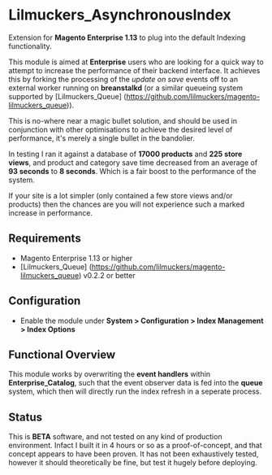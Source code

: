 # Lilmuckers_AsynchronousIndex

Extension for **Magento Enterprise 1.13** to plug into the default Indexing functionality.

This module is aimed at **Enterprise** users who are looking for a quick way to attempt to increase the performance of their backend interface. It achieves this by forking the processing of the *update on save* events off to an external worker running on **breanstalkd** (or a similar queueing system supported by [Lilmuckers_Queue] (https://github.com/lilmuckers/magento-lilmuckers_queue)).

This is no-where near a magic bullet solution, and should be used in conjunction with other optimisations to achieve the desired level of performance, it's merely a single bullet in the bandolier.

In testing I ran it against a database of **17000 products** and **225 store views**, and product and category save time decreased from an average of **93 seconds** to **8 seconds**. Which is a fair boost to the performance of the system.

If your site is a lot simpler (only contained a few store views and/or products) then the chances are you will not experience such a marked increase in performance.

## Requirements
 * Magento Enterprise 1.13 or higher
 * [Lilmuckers_Queue] (https://github.com/lilmuckers/magento-lilmuckers_queue) v0.2.2 or better
 
## Configuration
 * Enable the module under **System > Configuration > Index Management > Index Options**
 
## Functional Overview
This module works by overwriting the **event handlers** within **Enterprise_Catalog**, such that the event observer data is fed into the **queue** system, which then will directly run the index refresh in a seperate process.

## Status
This is **BETA** software, and not tested on any kind of production environment. Infact I built it in 4 hours or so as a proof-of-concept, and that concept appears to have been proven.
It has not been exhaustively tested, however it should theoretically be fine, but test it hugely before deploying.